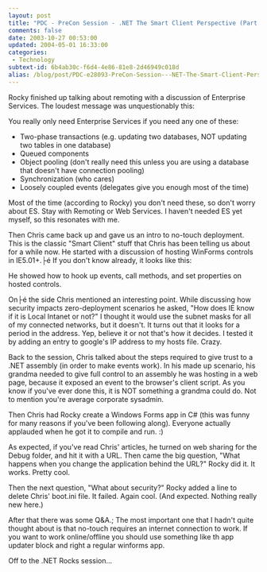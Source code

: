 ```yaml
---
layout: post
title: "PDC - PreCon Session - .NET The Smart Client Perspective (Part 5)"
comments: false
date: 2003-10-27 00:53:00
updated: 2004-05-01 16:33:00
categories:
 - Technology
subtext-id: 6b4ab30c-f6d4-4e86-81e8-2d46949c018d
alias: /blog/post/PDC-e28093-PreCon-Session---NET-The-Smart-Client-Perspective-(Part-5).aspx
---
```


Rocky finished up talking about remoting with a discussion of Enterprise
Services. The loudest message was unquestionably this:

You really only need Enterprise Services if you need any one of these:

  * Two-phase transactions (e.g. updating two databases, NOT updating two
    tables in one database)
  * Queued components
  * Object pooling (don't really need this unless you are using a database
    that doesn't have connection pooling)
  * Synchronization (who cares)
  * Loosely coupled events (delegates give you enough most of the time)

Most of the time (according to Rocky) you don't need these, so don't worry
about ES. Stay with Remoting or Web Services. I haven't needed ES yet myself,
so this resonates with me.

Then Chris came back up and gave us an intro to no-touch deployment. This is
the classic "Smart Client" stuff that Chris has been telling us about for a
while now. He started with a discussion of hosting WinForms controls in
IE5.01+.├é If you don't know already, it looks like this:

He showed how to hook up events, call methods, and set properties on hosted
controls.

On├é the side Chris mentioned an interesting point. While discussing how
security impacts zero-deployment scenarios he asked, "How does IE know if it is
Local Intanet or not?" I thought it would use the subnet masks for all of my
connected networks, but it doesn't. It turns out that it looks for a period in
the address. Yep, believe it or not that's how it decides. I tested it by
adding an entry to google's IP address to my hosts file. Crazy.

Back to the session, Chris talked about the steps required to give trust to a
.NET assembly (in order to make events work). In his made up scenario, his
grandma needed to give full control to an assembly he was hosting in a web
page, because it exposed an event to the browser's client script. As you know
if you've ever done this, it is NOT something a grandma could do. Not to
mention you're average corporate sysadmin.

Then Chris had Rocky create a Windows Forms app in C# (this was funny for many
reasons if you've been following along). Everyone actually applauded when he
got it to compile and run. :)

As expected, if you've read Chris' articles, he turned on web sharing for the
Debug folder, and hit it with a URL. Then came the big question, "What happens
when you change the application behind the URL?" Rocky did it. It works. Pretty
cool.

Then the next question, "What about security?" Rocky added a line to delete
Chris' boot.ini file. It failed. Again cool. (And expected. Nothing really new
here.)

After that there was some Q&A.; The most important one that I hadn't quite
thought about is that no-touch requires an internet connection to work. If you
want to work online/offline you should use something like th app updater block
and right a regular winforms app.

Off to the .NET Rocks session...

